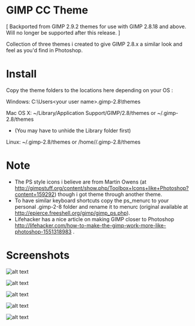GIMP CC Theme
===

[ Backported from GIMP 2.9.2 themes for use with GIMP 2.8.18 and above. Will no longer be supported after this release. ]

Collection of three themes i created to give GIMP 2.8.x a similar look and feel as you'd find in Photoshop.  


Install
===


Copy the theme folders to the locations here depending on your OS :  

Windows: C:\Users\<your user name>\.gimp-2.8\themes  

Mac OS X: ~/Library/Application Support/GIMP/2.8/themes   or   ~/.gimp-2.8/themes  
   * (You may have to unhide the Library folder first)  

Linux: ~/.gimp-2.8/themes   or   /home/<your user name>/.gimp-2.8/themes  


Note
===


* The PS style icons i believe are from Martin Owens (at http://gimpstuff.org/content/show.php/Toolbox+Icons+like+Photoshop?content=159292) though i got theme through another theme.
* To have similar keyboard shortcuts copy the ps_menurc to your personal .gimp-2-8 folder and rename it to menurc (original available at http://epierce.freeshell.org/gimp/gimp_ps.php).
* Lifehacker has a nice article on making GIMP closer to Photoshop http://lifehacker.com/how-to-make-the-gimp-work-more-like-photoshop-1551318983 .


Screenshots
===


![alt text](https://github.com/draekko/gimp-cc-themes/raw/master/images/darkest.png "GIMP CC Darkest theme")

![alt text](https://github.com/draekko/gimp-cc-themes/raw/master/images/darker.png "GIMP CC Darker theme")

![alt text](https://github.com/draekko/gimp-cc-themes/raw/master/images/gray.png "GIMP CC Gray theme")

![alt text](https://github.com/draekko/gimp-cc-themes/raw/master/images/light.png "GIMP CC Light theme")

![alt text](https://github.com/draekko/gimp-cc-themes/raw/master/images/lighter.png "GIMP CC Lighter theme")




